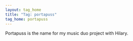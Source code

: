 ```yaml
---
layout: tag_home
title: "Tag: portapuss"
tag_home: portapuss
---
```


Portapuss is the name for my music duo project with Hilary.

